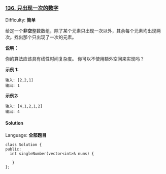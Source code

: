 ### [136\. 只出现一次的数字](https://leetcode-cn.com/problems/single-number/)

Difficulty: **简单**


给定一个**非空**整数数组，除了某个元素只出现一次以外，其余每个元素均出现两次。找出那个只出现了一次的元素。

**说明：**

你的算法应该具有线性时间复杂度。 你可以不使用额外空间来实现吗？

**示例 1:**

```
输入: [2,2,1]
输出: 1
```

**示例2:**

```
输入: [4,1,2,1,2]
输出: 4
```


#### Solution

Language: **全部题目**

```全部题目
class Solution {
public:
  int singleNumber(vector<int>& nums) {
​
   }
};
```